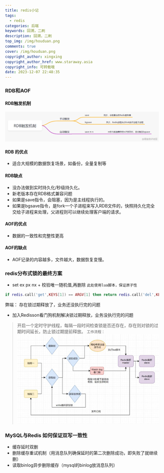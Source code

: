 ```yaml
---
title: redis小记
tags:
  - redis
categories: 后端
keywords: 回溯，二刷
description: 回溯，二刷
top_img: /img/houduan.png
comments: true
cover: /img/houduan.png
copyright_author: xingxing
copyright_author_href: www.staraway.asia
copyright_info: 可转载哦
date: 2023-12-07 22:48:35
---
```


### RDB和AOF

#### RDB触发机制

![1](../images/redis小记-1701961207310.png)

#### RDB 的优点

- 适合大规模的数据恢复场景，如备份，全量复制等

#### RDB缺点

- 没办法做到实时持久化/秒级持久化。
- 新老版本存在RDB格式兼容问题
- 如果是save指令，会阻塞，因为是主线程执行的。
- 如果是bgsave指令，是fork一个子进程来写入RDB文件的，快照持久化完全交给子进程来处理，父进程则可以继续处理客户端的请求。

#### AOF的优点

- 数据的一致性和完整性更高

#### AOF的缺点

- AOF记录的内容越多，文件越大，数据恢复变慢。

### redis分布式锁的最终方案

- set ex px nx + 校验唯一随机值,再删除
  `此处使用lua脚本，保证原子性`

```lua
if redis.call('get',KEYS[1]) == ARGV[1] then return redis.call('del',KEYS[1]) else return 0 end;
```

弊端： 存在锁过期释放了，业务还没执行完的问题

- 加入Redisson看门狗机制解决锁过期释放，业务没执行完的问题

> 开启一个定时守护线程，每隔一段时间检查锁是否还存在，存在则对锁的过期时间延长，防止锁过期提前释放。
`工作流程：`
![3](../images/redis小记-1701961883013.png)

### MySQL与Redis 如何保证双写一致性

- 缓存延时双删
- 删除缓存重试机制（用消息队列确保延时的第二次删除成功，即失败了就继续删）
- 读取binlog异步删除缓存（mysql的binlog放消息队列）

